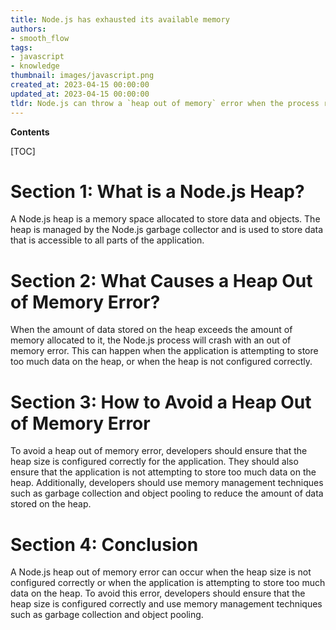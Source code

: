 ```yaml
---
title: Node.js has exhausted its available memory
authors:
- smooth_flow
tags:
- javascript
- knowledge
thumbnail: images/javascript.png
created_at: 2023-04-15 00:00:00
updated_at: 2023-04-15 00:00:00
tldr: Node.js can throw a `heap out of memory` error when the process runs out of available memory.
---
```


**Contents**

[TOC]

# Section 1: What is a Node.js Heap?
A Node.js heap is a memory space allocated to store data and objects. The heap is managed by the Node.js garbage collector and is used to store data that is accessible to all parts of the application.

# Section 2: What Causes a Heap Out of Memory Error?
When the amount of data stored on the heap exceeds the amount of memory allocated to it, the Node.js process will crash with an out of memory error. This can happen when the application is attempting to store too much data on the heap, or when the heap is not configured correctly.

# Section 3: How to Avoid a Heap Out of Memory Error
To avoid a heap out of memory error, developers should ensure that the heap size is configured correctly for the application. They should also ensure that the application is not attempting to store too much data on the heap. Additionally, developers should use memory management techniques such as garbage collection and object pooling to reduce the amount of data stored on the heap.

# Section 4: Conclusion
A Node.js heap out of memory error can occur when the heap size is not configured correctly or when the application is attempting to store too much data on the heap. To avoid this error, developers should ensure that the heap size is configured correctly and use memory management techniques such as garbage collection and object pooling.
